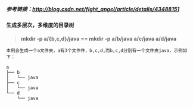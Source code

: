 ##### 参考链接：http://blog.csdn.net/fight_angel/article/details/43488151

#### 生成多层次，多维度的目录树

> __mkdir -p a/{b,c,d}/java == mkdir -p a/b/java a/c/java a/d/java__

    本例会生成一个a文件夹，a有3个文件件，b,c,d,而b,c,d分别有一个文件夹java，示例如下：

    a
    ├── b
    │   └── java
    ├── c
    │   └── java
    └── d
        └── java
